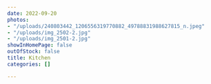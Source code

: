```yaml
---
date: 2022-09-20
photos:
- "/uploads/240803442_1206556319770882_49788831988627815_n.jpeg"
- "/uploads/img_2502-2.jpg"
- "/uploads/img_2501-2.jpg"
showInHomePage: false
outOfStock: false
title: Kitchen
categories: []

---
```

